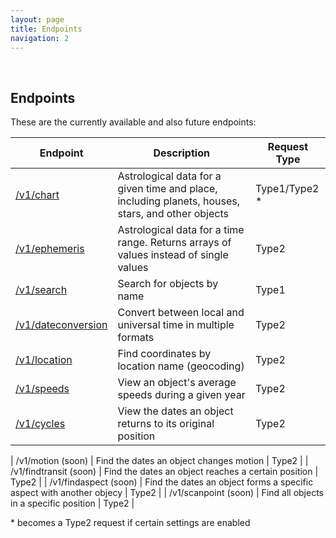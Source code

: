 ```yaml
---
layout: page
title: Endpoints
navigation: 2
---
```


<style>
	.inner a {
		color: royalblue;
		font-weight: bold;
	}
	.inner code {
		font-size: 100%;
	}
	.navigation li {
		padding: 5px;
	}
	@media (min-width: 745px) {
		.sidebar {
			width: 30%;
		}
	}
</style>

<br>

## Endpoints

These are the currently available and also future endpoints:

| Endpoint | Description | Request Type
|---|---|---|
| [/v1/chart](/astrologico/chart.html) | Astrological data for a given time and place, including planets, houses, stars, and other objects | Type1/Type2 \* |
| [/v1/ephemeris](/astrologico/ephemeris.html) |  Astrological data for a time range. Returns arrays of values instead of single values | Type2 |
| [/v1/search](/astrologico/search.html) | Search for objects by name | Type1 |
| [/v1/dateconversion](/astrologico/dateconversion.html) | Convert between local and universal time in multiple formats | Type2 |
| [/v1/location](/astrologico/location.html) | Find coordinates by location name (geocoding) | Type2 |
| [/v1/speeds](/astrologico/motion.html) | View an object's average speeds during a given year | Type2 |
| [/v1/cycles](/astrologico/cycles.html) | View the dates an object returns to its original position | Type2 |

| /v1/motion (soon) | Find the dates an object changes motion | Type2 |
| /v1/findtransit (soon) | Find the dates an object reaches a certain position | Type2 |
| /v1/findaspect (soon) | Find the dates an object forms a specific aspect with another objecy | Type2 |
| /v1/scanpoint (soon) | Find all objects in a specific position | Type2 |

\* becomes a Type2 request if certain settings are enabled

<br><br><br>
